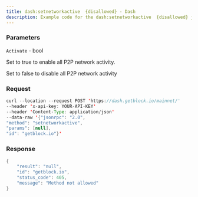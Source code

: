 ```yaml
---
title: dash:setnetworkactive  {disallowed} - Dash
description: Example code for the dash:setnetworkactive  {disallowed} json-rpc method. Сomplete guide on how to use dash:setnetworkactive  {disallowed} json-rpc in GetBlock.io Web3 documentation.
---
```


### Parameters


`Activate` - bool

Set to true to enable all P2P network activity.

Set to false to disable all P2P network activity

### Request

``` java
curl --location --request POST 'https://dash.getblock.io/mainnet/' 
--header 'x-api-key: YOUR-API-KEY' 
--header 'Content-Type: application/json' 
--data-raw '{"jsonrpc": "2.0",
"method": "setnetworkactive",
"params": [null],
"id": "getblock.io"}'
```

###  Response

``` java
{
    "result": "null",
    "id": "getblock.io",
    "status_code": 405,
    "message": "Method not allowed"
}
```

